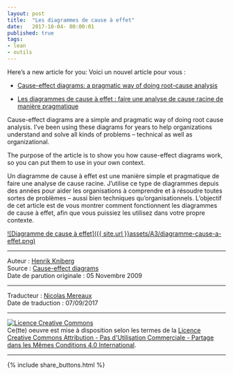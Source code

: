 ```yaml
---
layout: post
title:  "Les diagrammes de cause à effet"
date:   2017-10-04- 00:00:01
published: true
tags: 
- lean
- outils
---
```


Here’s a new article for you:
Voici un nouvel article pour vous :

* [Cause-effect diagrams: a pragmatic way of doing root-cause analysis](http://www.crisp.se/henrik.kniberg/cause-effect-diagrams.pdf)

* [Les diagrammes de cause à effet : faire une analyse de cause racine de manière pragmatique](https://www.dropbox.com/s/ysza27yvbjr9mfc/cause-effect-diagrams-fr.pdf?dl=0)

Cause-effect diagrams are a simple and pragmatic way of doing root cause analysis. I’ve been using these diagrams for years to help organizations understand and solve all kinds of problems – technical as well as organizational.

The purpose of the article is to show you how cause-effect diagrams work, so you can put them to use in your own context.

Un diagramme de cause à effet est une manière simple et pragmatique de faire une analyse de cause racine. J’utilise ce type de diagrammes depuis des années pour aider les organisations à comprendre et à résoudre toutes sortes de problèmes – aussi bien techniques qu’organisationnels.
L’objectif de cet article est de vous montrer comment fonctionnent les diagrammes de cause à effet, afin que vous puissiez les utilisez dans votre propre contexte.

[![Diagramme de cause à effet]({{ site.url }}assets/A3/diagramme-cause-a-effet.png)](https://www.dropbox.com/s/ysza27yvbjr9mfc/cause-effect-diagrams-fr.pdf?dl=0)


---
Auteur : [Henrik Kniberg](https://www.crisp.se/konsulter/henrik-kniberg)  
Source : [Cause-effect diagrams](http://blog.crisp.se/2009/09/29/henrikkniberg/1254176460000)  
Date de parution originale : 05 Novembre 2009  

---
Traducteur : [Nicolas Mereaux](http://www.les-traducteurs-agiles.org/traducteurs/)  
Date de traduction : 07/09/2017  

---

<a rel="license" href="http://creativecommons.org/licenses/by-nc-sa/4.0/"><img alt="Licence Creative Commons" style="border-width:0" src="http://i.creativecommons.org/l/by-nc-sa/4.0/88x31.png" /></a><br />Ce(tte) oeuvre est mise à disposition selon les termes de la <a rel="license" href="http://creativecommons.org/licenses/by-nc-sa/4.0/">Licence Creative Commons Attribution - Pas d'Utilisation Commerciale - Partage dans les Mêmes Conditions 4.0 International</a>.

---

{% include share_buttons.html %}



